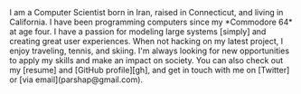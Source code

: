 <span class="text-wrapper">
I am a Computer Scientist born in Iran, raised in Connecticut, and living in
California.
I have been programming computers since my *Commodore 64* at age four.
I have a passion for modeling large systems [simply] and creating great user experiences.
When not hacking on my latest project, I enjoy traveling, tennis, and
skiing.
I'm always looking for new opportunities to apply my skills and make an
impact on society.
</span>

<span class="text-wrapper">
You can also check out my [resume] and [GitHub profile][gh], and get in
touch with me on [Twitter] or [via email](parshap@gmail.com).
</span>

[simply]: http://www.infoq.com/presentations/Simple-Made-Easy "Simple Made Easy by Rich Hickey"
[resume]: http://parshap.com/parshap-resume.pdf
[gh]: https://github.com/parshap "parshap on GitHub"
[Twitter]: https://twitter.com/parshap
